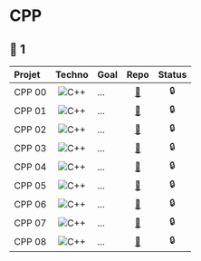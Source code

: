 # CPP

## 🔴 1
| **Projet**        | **Techno**                                                                                                  |**Goal**                               |**Repo**                                               |**Status**|
| :---------------  |:---------------:                                                                                            | :-----                                |:-----:                                                |:------:|
| CPP 00            | <img alt="C++" 		        src="https://img.shields.io/badge/-C++-A8B9CC?logo=C++&logoColor=white"/>     | ...                                   |[🔗](https://github.com/Madness807/CPP_00)             |🔒|
| CPP 01            | <img alt="C++" 			      src="https://img.shields.io/badge/-C++-A8B9CC?logo=C++&logoColor=white"/>             | ...                                   |[🔗](https://github.com/Madness807/CPP_01)             |🔒|
| CPP 02            | <img alt="C++" 			      src="https://img.shields.io/badge/-C++-A8B9CC?logo=C++&logoColor=white"/>             | ...                                   |[🔗](https://github.com/Madness807/CPP_02)             |🔒|
| CPP 03            | <img alt="C++" 			      src="https://img.shields.io/badge/-C++-A8B9CC?logo=C++&logoColor=white"/>             | ...                                   |[🔗](https://github.com/Madness807/CPP_03)             |🔒|
| CPP 04            | <img alt="C++" 			      src="https://img.shields.io/badge/-C++-A8B9CC?logo=C++&logoColor=white"/>             | ...                                   |[🔗](https://github.com/Madness807/CPP_04)             |🔒|
| CPP 05            | <img alt="C++" 			      src="https://img.shields.io/badge/-C++-A8B9CC?logo=C++&logoColor=white"/>             | ...                                   |[🔗](https://github.com/Madness807/CPP_05)             |🔒|
| CPP 06            | <img alt="C++" 			      src="https://img.shields.io/badge/-C++-A8B9CC?logo=C++&logoColor=white"/>             | ...                                   |[🔗](https://github.com/Madness807/CPP_06)             |🔒|
| CPP 07            | <img alt="C++" 			      src="https://img.shields.io/badge/-C++-A8B9CC?logo=C++&logoColor=white"/>             | ...                                   |[🔗](https://github.com/Madness807/CPP_07)             |🔒|
| CPP 08            | <img alt="C++" 			      src="https://img.shields.io/badge/-C++-A8B9CC?logo=C++&logoColor=white"/>             | ...                                   |[🔗](https://github.com/Madness807/CPP_08)             |🔒|

